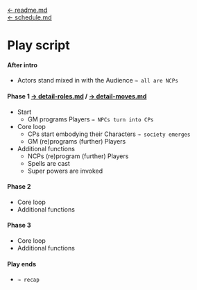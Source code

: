 [← readme.md](readme.md)  
[← schedule.md](schedule.md)

# Play script

#### After intro
- Actors stand mixed in with the Audience `→ all are NCPs`

#### Phase 1 [→ detail-roles.md](detail-roles.md) / [→ detail-moves.md](detail-moves.md)
- Start
  - GM programs Players `→ NPCs turn into CPs`
- Core loop
  - CPs start embodying their Characters `→ society emerges`
  - GM (re)programs (further) Players
- Additional functions
  - NCPs (re)program (further) Players
  - Spells are cast
  - Super powers are invoked

#### Phase 2
- Core loop
- Additional functions

#### Phase 3
- Core loop
- Additional functions

#### Play ends
- `→ recap`
